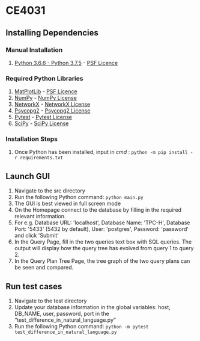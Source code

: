 # CE4031

## Installing Dependencies

### Manual Installation
1. [Python 3.6.6 - Python 3.7.5](https://www.python.org/downloads/) - [PSF Licence](https://docs.python.org/3/license.html)

### Required Python Libraries
1. [MatPlotLib](https://matplotlib.org/) - [PSF Licence](https://docs.python.org/3/license.html)
2. [NumPy](https://numpy.org/) - [NumPy License](https://numpy.org/license.html)
3. [NetworkX](https://networkx.github.io/) - [NetworkX License](https://raw.githubusercontent.com/networkx/networkx/master/LICENSE.txt)
4. [Psycopg2](http://initd.org/psycopg/) - [Psycopg2 License](http://initd.org/psycopg/license/)
5. [Pytest](https://docs.pytest.org/en/latest/) - [Pytest License](https://docs.pytest.org/en/latest/license.html)
6. [SciPy](https://www.scipy.org/index.html) - [SciPy License](https://www.scipy.org/scipylib/license.html)

### Installation Steps
1. Once Python has been installed, input in _cmd_ : `python -m pip install -r requirements.txt`

## Launch GUI
1. Navigate to the src directory
2. Run the following Python command: `python main.py`
3. The GUI is best viewed in full screen mode
4. On the Homepage connect to the database by filling in the required relevant information.
5. For e.g. Database URL: 'localhost', Database Name: 'TPC-H', Database Port: '5433' (5432 by default), User: 'postgres', Password: 'password' and click 'Submit'
6. In the Query Page, fill in the two queries text box with SQL queries. The output will display how the query tree has evolved from query 1 to query 2.
7. In the Query Plan Tree Page, the tree graph of the two query plans can be seen and compared.

## Run test cases
1. Navigate to the test directory
2. Update your database information in the global variables: host, DB_NAME, user, password, port in the “test_difference_in_natural_language.py”
3. Run the following Python command: `python -m pytest test_difference_in_natural_language.py`



